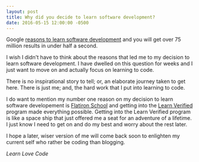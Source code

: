```yaml
---
layout: post
title: Why did you decide to learn software development?
date: 2016-05-15 12:00:00 -0500
---
```


Google [reasons to learn software development](https://www.google.com/webhp?sourceid=chrome-instant&ion=1&espv=2&ie=UTF-8#q=reasons+to+learn+software+development) and you will get over 75 million results in under half a second.

I wish I didn\'t have to think about the reasons that led me to my decision to learn software development. I have dwelled on this question for weeks and I just want to move on and actually focus on learning to code. 

There is no inspirational story to tell; or, an elaborate journey taken to get here. There is just me; and, the hard work that I put into learning to code.

I do want to mention my number one reason on my decision to learn software developement is [Flatiron School](http://flatironschool.com/) and getting into the [Learn Verified](learn.co/with/beingy) program made everything possible. Getting into the Learn Verified program is like a space ship that just offered me a seat for an adventure of a lifetime.  I just know I need to get on and do my best and worry about the rest later.

I hope a later, wiser version of me will come back soon to enlighten my current self who rather be coding than blogging.

*Learn Love Code*

